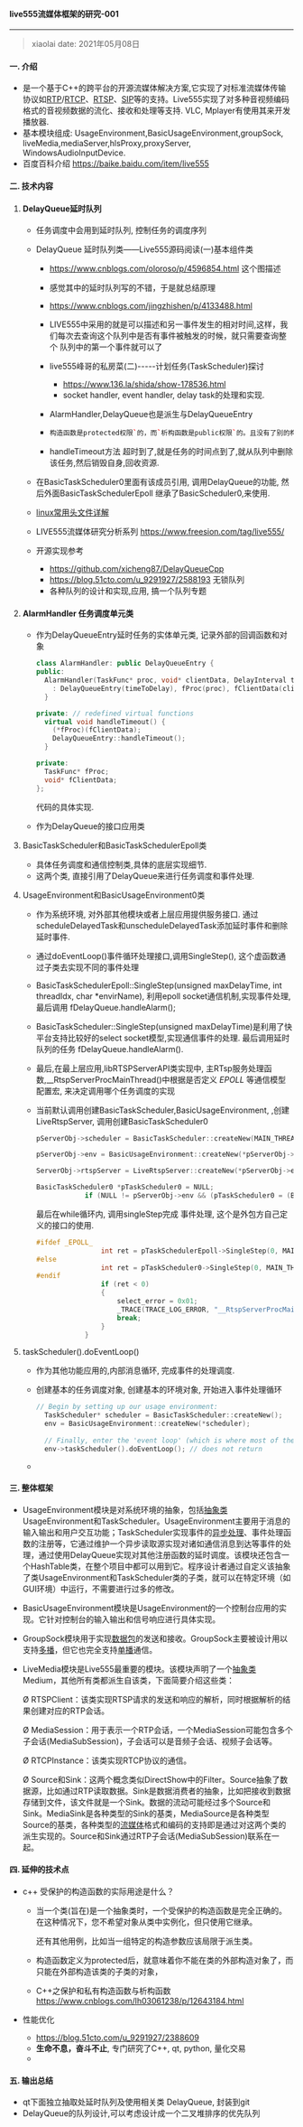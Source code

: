 #### live555流媒体框架的研究-001

---

> xiaolai  date: 2021年05月08日

#### 一. 介绍

- 是一个基于C++的跨平台的开源流媒体解决方案,它实现了对标准流媒体传输协议如[RTP](https://baike.baidu.com/item/RTP/8974125)/[RTCP](https://baike.baidu.com/item/RTCP/693079)、[RTSP](https://baike.baidu.com/item/RTSP/1276768)、[SIP](https://baike.baidu.com/item/SIP/33921)等的支持。Live555实现了对多种音视频编码格式的音视频数据的流化、接收和处理等支持. VLC, Mplayer有使用其来开发播放器.
- 基本模块组成: UsageEnvironment,BasicUsageEnvironment,groupSock, liveMedia,mediaServer,hlsProxy,proxyServer, WindowsAudioInputDevice.
- 百度百科介绍  https://baike.baidu.com/item/live555

#### 二. 技术内容

1. #### DelayQueue延时队列

   - 任务调度中会用到延时队列, 控制任务的调度序列

   - DelayQueue 延时队列类——Live555源码阅读(一)基本组件类

     - https://www.cnblogs.com/oloroso/p/4596854.html 这个图描述

     - 感觉其中的延时队列写的不错，于是就总结原理

     - https://www.cnblogs.com/jingzhishen/p/4133488.html

     - LIVE555中采用的就是可以描述和另一事件发生的相对时间,这样，我们每次去查询这个队列中是否有事件被触发的时候，就只需要查询整个 队列中的第一个事件就可以了

     - live555峰哥的私房菜(二)-----计划任务(TaskScheduler)探讨

       - https://www.136.la/shida/show-178536.html
       - socket handler, event handler, delay task的处理和实现.

     - AlarmHandler,DelayQueue也是派生与DelayQueueEntry

     - ```c++
       构造函数是protected权限`的，而`析构函数是public权限`的。且没有了别的构造相关方法，也就是说这个类对象只能由其派生类来创建，但是销毁是对外开放的。其派生类有两个`AlarmHandler`和`DelayQueue
       ```

     - handleTimeout方法 超时到了,就是任务的时间点到了,就从队列中删除该任务,然后销毁自身,回收资源.

   - 在BasicTaskScheduler0里面有该成员引用, 调用DelayQueue的功能, 然后外面BasicTaskSchedulerEpoll 继承了BasicScheduler0,来使用.

   - [linux常用头文件详解](http://blog.csdn.net/origin_lee/article/details/41787667)

   - LIVE555流媒体研究分析系列   https://www.freesion.com/tag/live555/

   - 开源实现参考

     - https://github.com/xicheng87/DelayQueueCpp
     - https://blog.51cto.com/u_9291927/2588193 无锁队列
     - 各种队列的设计和实现,应用, 搞一个队列专题

2. #### AlarmHandler 任务调度单元类

   - 作为DelayQueueEntry延时任务的实体单元类, 记录外部的回调函数和对象
   
     ```c++
     class AlarmHandler: public DelayQueueEntry {
     public:
       AlarmHandler(TaskFunc* proc, void* clientData, DelayInterval timeToDelay)
         : DelayQueueEntry(timeToDelay), fProc(proc), fClientData(clientData) {
       }
     
     private: // redefined virtual functions
       virtual void handleTimeout() {
         (*fProc)(fClientData);
         DelayQueueEntry::handleTimeout();
       }
     
     private:
       TaskFunc* fProc;
       void* fClientData;
     };
     ```
   
     代码的具体实现.
   
   - 作为DelayQueue的接口应用类
   
3. BasicTaskScheduler和BasicTaskSchedulerEpoll类

   - 具体任务调度和通信控制类,具体的底层实现细节.
   - 这两个类, 直接引用了DelayQueue来进行任务调度和事件处理.

4. UsageEnvironment和BasicUsageEnvironment0类

   - 作为系统环境, 对外部其他模块或者上层应用提供服务接口. 通过scheduleDelayedTask和unscheduleDelayedTask添加延时事件和删除延时事件.

   - 通过doEventLoop()事件循环处理接口,调用SingleStep(), 这个虚函数通过子类去实现不同的事件处理

   - BasicTaskSchedulerEpoll::SingleStep(unsigned maxDelayTime, int threadIdx, char *envirName), 利用epoll socket通信机制,实现事件处理, 最后调用 fDelayQueue.handleAlarm();

   - BasicTaskScheduler::SingleStep(unsigned maxDelayTime)是利用了快平台支持比较好的select socket模型,实现通信事件的处理. 最后调用延时队列的任务 fDelayQueue.handleAlarm().

   - 最后,在最上层应用,libRTSPServerAPI类实现中, 主RTsp服务处理函数,__RtspServerProcMainThread()中根据是否定义 _EPOLL_ 等通信模型配置宏, 来决定调用哪个任务调度的实现

   - 当前默认调用创建BasicTaskScheduler,BasicUsageEnvironment, ,创建LiveRtspServer, 调用创建BasicTaskScheduler0

     ```c++
     pServerObj->scheduler = BasicTaskScheduler::createNew(MAIN_THREAD_ID, MAX_EPOLL_MAIN_THREAD_EVENT);
     
     pServerObj->env = BasicUsageEnvironment::createNew(*pServerObj->scheduler, MAIN_THREAD_ID, "Main thread");
     
     ServerObj->rtspServer = LiveRtspServer::createNew(*pServerObj->env, rtspServerPortNum, pServerObj->authDB, 65U, pServerObj->pCallback, pServerObj->pUserPtr);
     
     BasicTaskScheduler0 *pTaskScheduler0 = NULL;
                 if (NULL != pServerObj->env && (pTaskScheduler0 = (BasicTaskScheduler0 *)&pServerObj->env->taskScheduler()))
     ```

     最后在while循环内, 调用singleStep完成 事件处理, 这个是外包方自己定义的接口的使用.

     ```c++
     #ifdef _EPOLL_
                     int ret = pTaskSchedulerEpoll->SingleStep(0, MAIN_THREAD_ID, pServerObj->env->GetEnvirName());
     #else
                     int ret = pTaskScheduler0->SingleStep(0, MAIN_THREAD_ID, pServerObj->env->GetEnvirName());
     #endif
                     if (ret < 0)
                     {
                         select_error = 0x01;
                         _TRACE(TRACE_LOG_ERROR, "__RtspServerProcMainThread select error ret:%d \n", ret);
                         break;
                     }
                 }
     ```

5. taskScheduler().doEventLoop()

   - 作为其他功能应用的,内部消息循环, 完成事件的处理调度.

   - 创建基本的任务调度对象, 创建基本的环境对象, 开始进入事件处理循环

     ```c++
     // Begin by setting up our usage environment:
       TaskScheduler* scheduler = BasicTaskScheduler::createNew();
       env = BasicUsageEnvironment::createNew(*scheduler);
       
       // Finally, enter the 'event loop' (which is where most of the 'real work' in a LIVE555-based application gets done):
       env->taskScheduler().doEventLoop(); // does not return
     ```

   - 



#### 三. 整体框架

- UsageEnvironment模块是对系统环境的抽象，包括[抽象类](https://baike.baidu.com/item/抽象类)UsageEnvironment和TaskScheduler。UsageEnvironment主要用于消息的输入输出和用户交互功能；TaskScheduler实现事件的[异步处理](https://baike.baidu.com/item/异步处理)、事件处理函数的注册等，它通过维护一个异步读取源实现对诸如通信消息到达等事件的处理，通过使用DelayQueue实现对其他注册函数的延时调度。该模块还包含一个HashTable类，在整个项目中都可以用到它。程序设计者通过自定义该抽象了类UsageEnvironment和TaskScheduler类的子类，就可以在特定环境（如GUI环境）中运行，不需要进行过多的修改。

- BasicUsageEnvironment模块是UsageEnvironment的一个控制台应用的实现。它针对控制台的输入输出和信号响应进行具体实现。

- GroupSock模块用于实现[数据包](https://baike.baidu.com/item/数据包)的发送和接收。GroupSock主要被设计用以支持[多播](https://baike.baidu.com/item/多播)，但它也完全支持[单播](https://baike.baidu.com/item/单播)通信。

- LiveMedia模块是Live555最重要的模块。该模块声明了一个[抽象类](https://baike.baidu.com/item/抽象类)Medium，其他所有类都派生自该类，下面简要介绍这些类：

  Ø RTSPClient：该类实现RTSP请求的发送和响应的解析，同时根据解析的结果创建对应的RTP会话。

  Ø MediaSession：用于表示一个RTP会话，一个MediaSession可能包含多个子会话(MediaSubSession)，子会话可以是音频子会话、视频子会话等。

  Ø RTCPInstance：该类实现RTCP协议的通信。

  Ø Source和Sink：这两个概念类似DirectShow中的Filter。Source抽象了数据源，比如通过RTP读取数据。Sink是数据消费者的抽象，比如把接收到数据存储到文件，该文件就是一个Sink。数据的流动可能经过多个Source和Sink。MediaSink是各种类型的Sink的基类，MediaSource是各种类型Source的基类，各种类型的[流媒体](https://baike.baidu.com/item/流媒体)格式和编码的支持即是通过对这两个类的派生实现的。Source和Sink通过RTP子会话(MediaSubSession)联系在一起。



#### 四. 延伸的技术点

- c++ 受保护的构造函数的实际用途是什么？

  - 当一个类(旨在)是一个抽象类时，一个受保护的构造函数是完全正确的。在这种情况下，您不希望对象从类中实例化，但只使用它继承。

    还有其他用例，比如当一组特定的构造参数应该局限于派生类。

  - 构造函数定义为protected后，就意味着你不能在类的外部构造对象了，而只能在外部构造该类的子类的对象，

  - C++之保护和私有构造函数与析构函数 https://www.cnblogs.com/lh03061238/p/12643184.html

- 性能优化

  - https://blog.51cto.com/u_9291927/2388609
  - **生命不息，奋斗不止**, 专门研究了C++, qt, python, 量化交易
  - 



#### 五. 输出总结

- qt下面独立抽取处延时队列及使用相关类 DelayQueue, 封装到git
- DelayQueue的队列设计,可以考虑设计成一个二叉堆排序的优先队列